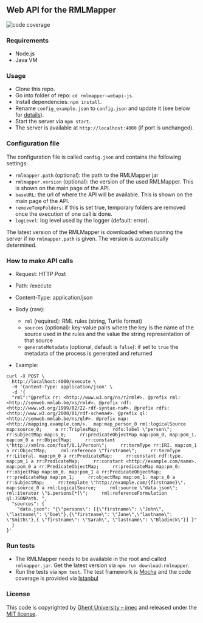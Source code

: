 ## Web API for the RMLMapper

![code coverage](https://img.shields.io/badge/coverage-100%25-success.svg)

### Requirements
- Node.js
- Java VM

### Usage
- Clone this repo.
- Go into folder of repo: `cd rmlmapper-webapi-js`.
- Install dependencies: `npm install`.
- Rename `config_example.json` to `config.json` and update it (see below for [details](#configuration-file)). 
- Start the server via `npm start`.
- The server is available at `http://localhost:4000` (if port is unchanged).

### Configuration file
The configuration file is called `config.json` and contains the following settings:

- `rmlmapper.path` (optional): the path to the RMLMapper jar
- `rmlmapper.version` (optional): the version of the used RMLMapper. This is shown on the main page of the API.
- `baseURL`: the url of where the API will be available. This is shown on the main page of the API.
- `removeTempFolders`: if this is set true, temporary folders are removed once the execution of one call is done.
- `logLevel`: log level used by the logger (default: error).

The latest version of the RMLMapper is downloaded when running the server if no `rmlmapper.path` is given.
The version is automatically determined.

### How to make API calls

- Request: HTTP Post
- Path: /execute
- Content-Type: application/json
- Body (raw):
  - `rml` (required): RML rules (string, Turtle format)
  - `sources` (optional): key-value pairs where the key is the name of the source used in the rules and the value the string representation of that source
  - `generateMetadata` (optional, default is `false`): if set to `true` the metadata of the process is generated and returned
                      

- Example:
```
curl -X POST \
  http://localhost:4000/execute \
  -H 'Content-Type: application/json' \
  -d '{
  "rml":"@prefix rr: <http://www.w3.org/ns/r2rml#>. @prefix rml: <http://semweb.mmlab.be/ns/rml#>. @prefix rdf: <http://www.w3.org/1999/02/22-rdf-syntax-ns#>. @prefix rdfs: <http://www.w3.org/2000/01/rdf-schema#>. @prefix ql: <http://semweb.mmlab.be/ns/ql#>. @prefix map: <http://mapping.example.com/>.  map:map_person_0 rml:logicalSource map:source_0;     a rr:TriplesMap;     rdfs:label \"person\";     rr:subjectMap map:s_0;     rr:predicateObjectMap map:pom_0, map:pom_1. map:om_0 a rr:ObjectMap;     rr:constant \"http://xmlns.com/foaf/0.1/Person\";     rr:termType rr:IRI. map:om_1 a rr:ObjectMap;     rml:reference \"firstname\";     rr:termType rr:Literal. map:pm_0 a rr:PredicateMap;     rr:constant rdf:type. map:pm_1 a rr:PredicateMap;     rr:constant <http://example.com/name>. map:pom_0 a rr:PredicateObjectMap;     rr:predicateMap map:pm_0;     rr:objectMap map:om_0. map:pom_1 a rr:PredicateObjectMap;     rr:predicateMap map:pm_1;     rr:objectMap map:om_1. map:s_0 a rr:SubjectMap;     rr:template \"http://example.com/{firstname}\". map:source_0 a rml:LogicalSource;     rml:source \"data.json\";     rml:iterator \"$.persons[*]\";     rml:referenceFormulation ql:JSONPath. ",
  "sources": {
  	"data.json": "{\"persons\": [{\"firstname\": \"John\", \"lastname\": \"Doe\"},{\"firstname\": \"Jane\",\"lastname\": \"Smith\"},{ \"firstname\": \"Sarah\", \"lastname\": \"Bladinck\"}] }"
  }
}'
```

### Run tests

- The RMLMapper needs to be available in the root and called `rmlmapper.jar`.
Get the latest version via `npm run download:rmlmapper`.
- Run the tests via `npm test`.
The test framework is [Mocha](https://mochajs.org/) and the code coverage is provided via [Istanbul](https://istanbul.js.org/)

### License

This code is copyrighted by [Ghent University – imec](http://idlab.ugent.be/) and 
released under the [MIT license](http://opensource.org/licenses/MIT).
